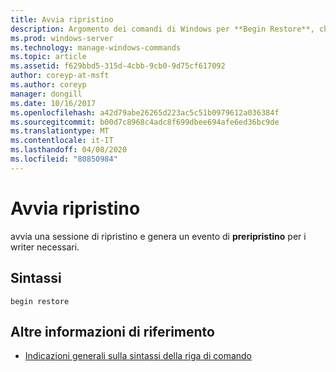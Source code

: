 ```yaml
---
title: Avvia ripristino
description: Argomento dei comandi di Windows per **Begin Restore**, che avvia una sessione di ripristino e rilascia un evento di preripristino ai writer necessari.
ms.prod: windows-server
ms.technology: manage-windows-commands
ms.topic: article
ms.assetid: f629bbd5-315d-4cbb-9cb0-9d75cf617092
author: coreyp-at-msft
ms.author: coreyp
manager: dongill
ms.date: 10/16/2017
ms.openlocfilehash: a42d79abe26265d223ac5c51b0979612a036384f
ms.sourcegitcommit: b00d7c8968c4adc8f699dbee694afe6ed36bc9de
ms.translationtype: MT
ms.contentlocale: it-IT
ms.lasthandoff: 04/08/2020
ms.locfileid: "80850984"
---
```

# <a name="begin-restore"></a>Avvia ripristino

avvia una sessione di ripristino e genera un evento di **preripristino** per i writer necessari.

## <a name="syntax"></a>Sintassi

```
begin restore
```

## <a name="additional-references"></a>Altre informazioni di riferimento

- [Indicazioni generali sulla sintassi della riga di comando](command-line-syntax-key.md)